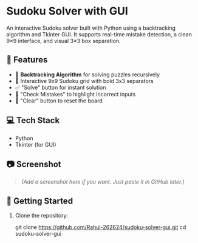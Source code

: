 # Sudoku Solver with GUI

An interactive Sudoku solver built with Python using a backtracking algorithm and Tkinter GUI. It supports real-time mistake detection, a clean 9×9 interface, and visual 3×3 box separation.

## 🔧 Features

- 🧠 **Backtracking Algorithm** for solving puzzles recursively
- 🧩 Interactive 9x9 Sudoku grid with bold 3x3 separators
- ✅ "Solve" button for instant solution
- 🚫 "Check Mistakes" to highlight incorrect inputs
- 🔄 "Clear" button to reset the board

## 💻 Tech Stack

- Python
- Tkinter (for GUI)

## 📷 Screenshot

> _(Add a screenshot here if you want. Just paste it in GitHub later.)_

## 🚀 Getting Started

1. Clone the repository:

   git clone https://github.com/Rahul-262624/sudoku-solver-gui.git
   cd sudoku-solver-gui
